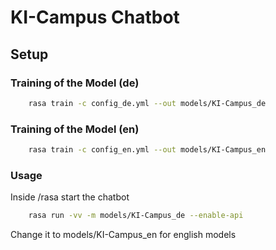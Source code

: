 # KI-Campus Chatbot

## Setup

### Training of the Model (de)

```sh
    rasa train -c config_de.yml --out models/KI-Campus_de
```

### Training of the Model (en)

```sh
    rasa train -c config_en.yml --out models/KI-Campus_en
```

### Usage

Inside /rasa start the chatbot 

```sh
    rasa run -vv -m models/KI-Campus_de --enable-api
```

Change it to models/KI-Campus_en for english models
